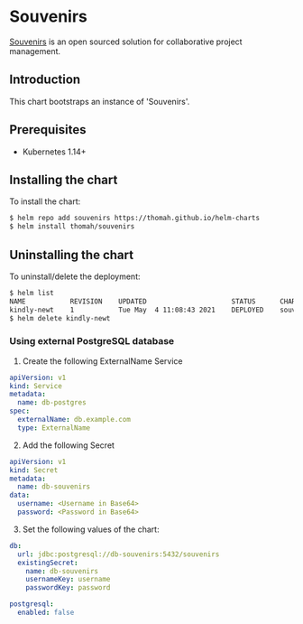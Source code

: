 # Souvenirs

[Souvenirs](https://github.com/souvenirs/) is an open sourced solution for collaborative project management.

## Introduction

This chart bootstraps an instance of 'Souvenirs'.

## Prerequisites

- Kubernetes 1.14+

## Installing the chart

To install the chart:

```bash
$ helm repo add souvenirs https://thomah.github.io/helm-charts
$ helm install thomah/souvenirs
```

## Uninstalling the chart

To uninstall/delete the deployment:

```bash
$ helm list
NAME           REVISION    UPDATED                     STATUS      CHART                          NAMESPACE
kindly-newt    1           Tue May  4 11:08:43 2021    DEPLOYED    souvenirs-1.0.0    default
$ helm delete kindly-newt
```

### Using external PostgreSQL database

1. Create the following ExternalName Service

```yaml
apiVersion: v1
kind: Service
metadata:
  name: db-postgres
spec:
  externalName: db.example.com
  type: ExternalName
```

2. Add the following Secret

```yaml
apiVersion: v1
kind: Secret
metadata:
  name: db-souvenirs
data:
  username: <Username in Base64>
  password: <Password in Base64>
```

3. Set the following values of the chart:

```yaml
db:
  url: jdbc:postgresql://db-souvenirs:5432/souvenirs
  existingSecret:
    name: db-souvenirs
    usernameKey: username
    passwordKey: password

postgresql:
  enabled: false
```

